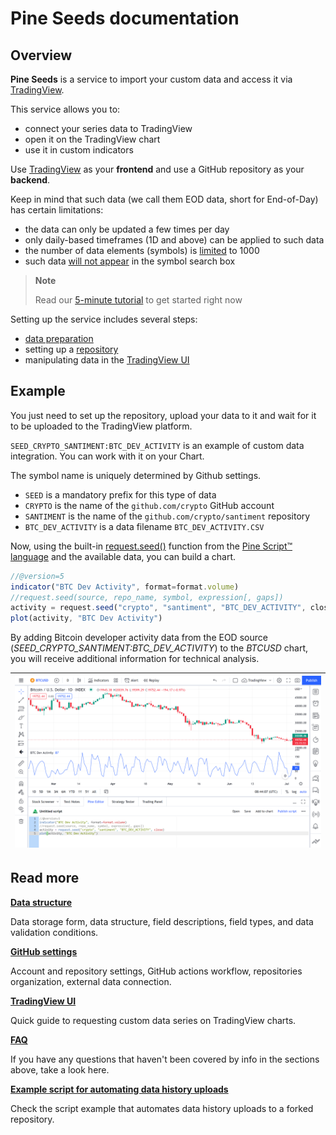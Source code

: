 [faq]: /faq.md
[data]: /data.md
[repo]: /repo.md 
[ui]: /ui.md
[ui_chart_pine]: /images/ui_chart_pine_btc.png
[data_limits]: /faq.md#q-what-are-the-limits-on-the-amount-of-data
[ui_symbol_search]: /ui.md#symbol-search
[pine_docs]: https://www.tradingview.com/pine-script-docs/en/v5/index.html
[pine_refs]: https://www.tradingview.com/pine-script-reference/v5/#fun_request{dot}seed
[update_script]: /update_example/update_example.md

# Pine Seeds documentation

## Overview

__Pine Seeds__ is a service to import your custom data and access it via [TradingView](https://tradingview.com).

This service allows you to:

- connect your series data to TradingView
- open it on the TradingView chart
- use it in custom indicators

Use [TradingView](https://tradingview.com) as your __frontend__ and use a GitHub repository as your __backend__. 

Keep in mind that such data (we call them EOD data, short for End-of-Day) has certain limitations:

- the data can only be updated a few times per day
- only daily-based timeframes (1D and above) can be applied to such data
- the number of data elements (symbols) is [limited][data_limits] to 1000
- such data [will not appear][ui_symbol_search] in the symbol search box

> __Note__
> 
> Read our [5-minute tutorial](tutorial.md) to get started right now

Setting up the service includes several steps:

- [data preparation][data]
- setting up a [repository][repo]
- manipulating data in the [TradingView UI][ui]

## Example

You just need to set up the repository, upload your data to it and wait for it to be uploaded to the TradingView platform.

`SEED_CRYPTO_SANTIMENT:BTC_DEV_ACTIVITY` is an example of custom data integration. You can work with it on your Chart.

The symbol name is uniquely determined by Github settings.

- `SEED` is a mandatory prefix for this type of data
- `CRYPTO` is the name of the `github.com/crypto` GitHub account
- `SANTIMENT` is the name of the `github.com/crypto/santiment` repository
- `BTC_DEV_ACTIVITY` is a data filename `BTC_DEV_ACTIVITY.CSV`

Now, using the built-in [request.seed()][pine_refs] function from the [Pine Script™ language][pine_docs] and the available data, you can build a chart.

```js
//@version=5
indicator("BTC Dev Activity", format=format.volume)
//request.seed(source, repo_name, symbol, expression[, gaps])
activity = request.seed("crypto", "santiment", "BTC_DEV_ACTIVITY", close)
plot(activity, "BTC Dev Activity")
```

By adding Bitcoin developer activity data from the EOD source (_SEED_CRYPTO_SANTIMENT:BTC_DEV_ACTIVITY_) to the _BTCUSD_ chart, you will receive additional information for technical analysis.

|![ui_chart_pine]|
|-|

## Read more

__[Data structure][data]__

Data storage form, data structure, field descriptions, field types, and data validation conditions.

__[GitHub settings][repo]__

Account and repository settings, GitHub actions workflow, repositories organization, external data connection.

__[TradingView UI][ui]__

Quick guide to requesting custom data series on TradingView charts.

__[FAQ][faq]__

If you have any questions that haven't been covered by info in the sections above, take a look here.

__[Example script for automating data history uploads][update_script]__

Check the script example that automates data history uploads to a forked repository.
